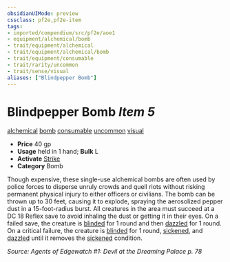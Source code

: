 ```yaml
---
obsidianUIMode: preview
cssclass: pf2e,pf2e-item
tags:
- imported/compendium/src/pf2e/aoe1
- equipment/alchemical/bomb
- trait/equipment/alchemical
- trait/equipment/alchemical/bomb
- trait/equipment/consumable
- trait/rarity/uncommon
- trait/sense/visual
aliases: ["Blindpepper Bomb"]
---
```

# Blindpepper Bomb *Item 5*  
[alchemical](alchemical.md)  [bomb](bomb.md)  [consumable](consumable.md)  [uncommon](uncommon.md)  [visual](visual.md)  

- **Price** 40 gp
- **Usage** held in 1 hand; **Bulk** L
- **Activate** [Strike](strike.md)
- **Category** Bomb

Though expensive, these single-use alchemical bombs are often used by police forces to disperse unruly crowds and quell riots without risking permanent physical injury to either officers or civilians. The bomb can be thrown up to 30 feet, causing it to explode, spraying the aerosolized pepper dust in a 15-foot-radius burst. All creatures in the area must succeed at a DC 18 Reflex save to avoid inhaling the dust or getting it in their eyes. On a failed save, the creature is [blinded](conditions.md#Blinded) for 1 round and then [dazzled](conditions.md#Dazzled) for 1 round. On a critical failure, the creature is [blinded](conditions.md#Blinded) for 1 round, [sickened](conditions.md#Sickened), and [dazzled](conditions.md#Dazzled) until it removes the [sickened](conditions.md#Sickened) condition.

*Source: Agents of Edgewatch #1: Devil at the Dreaming Palace p. 78*